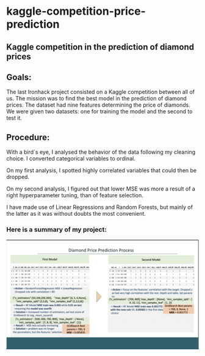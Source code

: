# kaggle-competition-price-prediction
## Kaggle competition in the prediction of diamond prices 


## Goals:
The last Ironhack project consisted on a Kaggle competition between all of us. The mission was to find the best model in the prediction of diamond prices. The dataset had nine features determining the price of diamonds.
We were given two datasets: one for training the model and the second to test it. 

## Procedure:
With a bird´s eye, I analysed the behavior of the data following my cleaning choice.  I converted categorical variables to ordinal. 

On my first analysis, I spotted highly correlated variables that could then be dropped. 

On my second analysis, I figured out that lower MSE was more a result of a right hyperparameter tuning, than of feature selection. 

I have made use of Linear Regressions and Random Forests, but mainly of the latter as it was without doubts the most convenient.   

### Here is a summary of my project:
![](output/diamonds_presentation.jpg)
